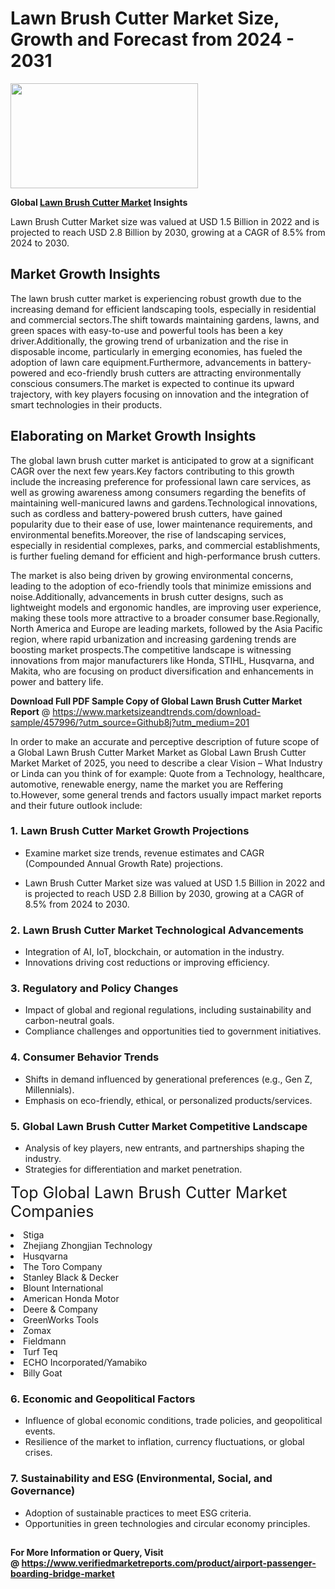 <H1>Lawn Brush Cutter Market Size, Growth and Forecast from 2024 - 2031</H1><img class="aligncenter size-medium wp-image-584254" src="https://thirdeyenews.in/wp-content/uploads/2024/09/Global-Market-Research-300x168.jpeg" alt="" width="300" height="168" /><p><strong>Global&nbsp;<a href="https://www.marketsizeandtrends.com/download-sample/457996/?utm_source=Github8j?utm_medium=201">Lawn Brush Cutter Market</a> Insights</strong></p><p>Lawn Brush Cutter Market size was valued at USD 1.5 Billion in 2022 and is projected to reach USD 2.8 Billion by 2030, growing at a CAGR of 8.5% from 2024 to 2030.</p><p><h2>Market Growth Insights</h2> <p>The lawn brush cutter market is experiencing robust growth due to the increasing demand for efficient landscaping tools, especially in residential and commercial sectors.The shift towards maintaining gardens, lawns, and green spaces with easy-to-use and powerful tools has been a key driver.Additionally, the growing trend of urbanization and the rise in disposable income, particularly in emerging economies, has fueled the adoption of lawn care equipment.Furthermore, advancements in battery-powered and eco-friendly brush cutters are attracting environmentally conscious consumers.The market is expected to continue its upward trajectory, with key players focusing on innovation and the integration of smart technologies in their products.</p> <h2>Elaborating on Market Growth Insights</h2> <p>The global lawn brush cutter market is anticipated to grow at a significant CAGR over the next few years.Key factors contributing to this growth include the increasing preference for professional lawn care services, as well as growing awareness among consumers regarding the benefits of maintaining well-manicured lawns and gardens.Technological innovations, such as cordless and battery-powered brush cutters, have gained popularity due to their ease of use, lower maintenance requirements, and environmental benefits.Moreover, the rise of landscaping services, especially in residential complexes, parks, and commercial establishments, is further fueling demand for efficient and high-performance brush cutters.</p> <p>The market is also being driven by growing environmental concerns, leading to the adoption of eco-friendly tools that minimize emissions and noise.Additionally, advancements in brush cutter designs, such as lightweight models and ergonomic handles, are improving user experience, making these tools more attractive to a broader consumer base.Regionally, North America and Europe are leading markets, followed by the Asia Pacific region, where rapid urbanization and increasing gardening trends are boosting market prospects.The competitive landscape is witnessing innovations from major manufacturers like Honda, STIHL, Husqvarna, and Makita, who are focusing on product diversification and enhancements in power and battery life.</p> <p><span class=""><strong>Download Full PDF Sample Copy of Global Lawn Brush Cutter Market Report</strong> @ <a href="https://www.marketsizeandtrends.com/download-sample/457996/?utm_source=Github8j?utm_medium=201" target="_blank">https://www.marketsizeandtrends.com/download-sample/457996/?utm_source=Github8j?utm_medium=201</a></span></p><p>In order to make an accurate and perceptive description of future scope of a Global&nbsp;Lawn Brush Cutter Market Market as Global&nbsp;Lawn Brush Cutter Market Market of 2025, you need to describe a clear Vision &ndash; What Industry or Linda can you think of for example: Quote from a Technology, healthcare, automotive, renewable energy, name the market you are Reffering to.However, some general trends and factors usually impact market reports and their future outlook include:</p><h3>1.&nbsp;<strong>Lawn Brush Cutter Market Growth Projections</strong></h3><ul><li>Examine market size trends, revenue estimates and CAGR (Compounded Annual Growth Rate) projections.</li><li><p>Lawn Brush Cutter Market size was valued at USD 1.5 Billion in 2022 and is projected to reach USD 2.8 Billion by 2030, growing at a CAGR of 8.5% from 2024 to 2030.</p></li></ul><h3>2.&nbsp;<strong>Lawn Brush Cutter Market Technological Advancements</strong></h3><ul><li>Integration of AI, IoT, blockchain, or automation in the industry.</li><li>Innovations driving cost reductions or improving efficiency.</li></ul><h3>3.&nbsp;<strong>Regulatory and Policy Changes</strong></h3><ul><li>Impact of global and regional regulations, including sustainability and carbon-neutral goals.</li><li>Compliance challenges and opportunities tied to government initiatives.</li></ul><h3>4.&nbsp;<strong>Consumer Behavior Trends</strong></h3><ul><li>Shifts in demand influenced by generational preferences (e.g., Gen Z, Millennials).</li><li>Emphasis on eco-friendly, ethical, or personalized products/services.</li></ul><h3>5.&nbsp;<strong>Global Lawn Brush Cutter Market Competitive Landscape</strong></h3><ul><li>Analysis of key players, new entrants, and partnerships shaping the industry.</li><li>Strategies for differentiation and market penetration.</li></ul><p data-pm-slice="1 1 []"><span style="color: inherit; font-family: inherit; font-size: 25px;">Top Global Lawn Brush Cutter Market Companies</span></p><div class="" data-test-id=""><p><li>Stiga</li><li> Zhejiang Zhongjian Technology</li><li> Husqvarna</li><li> The Toro Company</li><li> Stanley Black & Decker</li><li> Blount International</li><li> American Honda Motor</li><li> Deere & Company</li><li> GreenWorks Tools</li><li> Zomax</li><li> Fieldmann</li><li> Turf Teq</li><li> ECHO Incorporated/Yamabiko</li><li> Billy Goat</li></p></div><h3>6.&nbsp;<strong>Economic and Geopolitical Factors</strong></h3><ul><li>Influence of global economic conditions, trade policies, and geopolitical events.</li><li>Resilience of the market to inflation, currency fluctuations, or global crises.</li></ul><h3>7.&nbsp;<strong>Sustainability and ESG (Environmental, Social, and Governance)</strong></h3><ul><li>Adoption of sustainable practices to meet ESG criteria.</li><li>Opportunities in green technologies and circular economy principles.</li></ul><h2><strong style="font-size: 14px;">For More Information or Query, Visit @&nbsp;</strong><a style="background-color: #ffffff; font-size: 14px;" href="https://www.marketsizeandtrends.com/report/lawn-brush-cutter-market/" target="_blank">https://www.verifiedmarketreports.com/product/airport-passenger-boarding-bridge-market</a></h2>